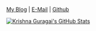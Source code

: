 [My Blog](https://medium.com/@krishnaguragain) | [E-Mail](mailto:krishnaguragain@outlook.com) | [Github](https://github.com/krishnaguragain/)

[![Krishna Guragai's GitHub Stats](https://github-readme-stats.vercel.app/api?username=krishnaguragain&show_icons=true&&them=&hide_title=false)](https://github.com/krishnaguragain)



<!--
**krishnaguragain/krishnaguragain** is a ✨ _special_ ✨ repository because its `README.md` (this file) appears on your GitHub profile.

Here are some ideas to get you started:

- 🔭 I’m currently working on ...
- 🌱 I’m currently learning ...
- 👯 I’m looking to collaborate on ...
- 🤔 I’m looking for help with ...
- 💬 Ask me about ...
- 📫 How to reach me: ...
- 😄 Pronouns: ...
- ⚡ Fun fact: ...
-->

